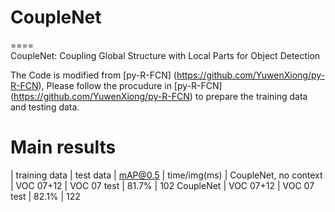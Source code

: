 # CoupleNet
====<br>
CoupleNet: Coupling Global Structure with Local Parts for Object Detection <br>

The Code is modified from [py-R-FCN] (https://github.com/YuwenXiong/py-R-FCN), Please follow the procudure in [py-R-FCN] (https://github.com/YuwenXiong/py-R-FCN) to prepare the training data and testing data.<br>

# Main results
 | training data | test data | mAP@0.5 | time/img(ms) |
CoupleNet, no context | VOC 07+12 | VOC 07 test | 81.7% | 102
CoupleNet             | VOC 07+12 | VOC 07 test | 82.1% | 122

